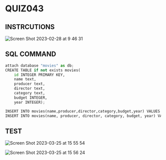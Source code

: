 # QUIZ043

## INSTRCUTIONS
![Screen Shot 2023-02-28 at 9 46 31](https://user-images.githubusercontent.com/111761417/221723158-333eb4fd-41ee-46c9-ad7a-2efd4cdc0643.png)

## SQL COMMAND
```.py
attach database "movies" as db;
CREATE TABLE if not exists movies(
    id INTEGER PRIMARY KEY,
    name text,
    producer text,
    director text,
    category text,
    budget INTEGER,
    year INTEGER);

INSERT INTO movies(name,producer,director,category,budget,year) VALUES ('17 Again','Adam Shankman and Jennifer Gibgot','Bur Steers','Comedy','40000000','2009');
INSERT INTO movies(name, producer, director, category, budget, year) VALUES ('Encanto','Yvett Merino and Clark Spencer','Jared Bush and Byron Howard','Computer-animated musical fantasy comedy ','150000000','2021');
```

## TEST

![Screen Shot 2023-03-25 at 15 55 54](https://user-images.githubusercontent.com/111761417/227702096-fc38957d-3955-4669-b4f5-f3147b405b49.png)

![Screen Shot 2023-03-25 at 15 56 24](https://user-images.githubusercontent.com/111761417/227702100-1190f6c0-69d1-4c17-8b82-a8d3bef854ac.png)
